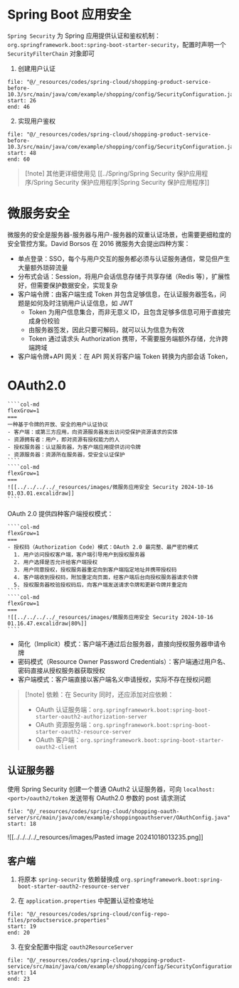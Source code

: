 # Spring Boot 应用安全

`Spring Security` 为 Spring 应用提供认证和鉴权机制：`org.springframework.boot:spring-boot-starter-security`，配置时声明一个 `SecurityFilterChain` 对象即可

1. 创建用户认证

```reference
file: "@/_resources/codes/spring-cloud/shopping-product-service-before-10.3/src/main/java/com/example/shopping/config/SecurityConfiguration.java"
start: 26
end: 46
```

2. 实现用户鉴权

```reference
file: "@/_resources/codes/spring-cloud/shopping-product-service-before-10.3/src/main/java/com/example/shopping/config/SecurityConfiguration.java"
start: 48
end: 60
```

> [!note] 其他更详细使用见 [[../Spring/Spring Security 保护应用程序/Spring Security 保护应用程序|Spring Security 保护应用程序]]

# 微服务安全

微服务的安全是服务器-服务器与用户-服务器的双重认证场景，也需要更细粒度的安全管控方案。David Borsos 在 2016 微服务大会提出四种方案：

- 单点登录：SSO，每个与用户交互的服务都必须与认证服务通信，常见但产生大量额外琐碎流量
- 分布式会话：Session，将用户会话信息存储于共享存储（Redis 等），扩展性好，但需要保护数据安全，实现复杂
- 客户端令牌：由客户端生成 Token 并包含足够信息，在认证服务器签名，问题是如何及时注销用户认证信息，如 JWT
	- Token 为用户信息集合，而非无意义 ID，且包含足够多信息可用于直接完成身份校验
	- 由服务器签发，因此只要可解码，就可以认为信息为有效
	- Token 通过请求头 Authorization 携带，不需要服务端额外存储，允许跨端跨域
- 客户端令牌+API 网关：在 API 网关将客户端 Token 转换为内部会话 Token，

# OAuth2.0

`````col
````col-md
flexGrow=1
===
一种基于令牌的开放、安全的用户认证协议
- 客户端：或第三方应用，向资源服务器发出访问受保护资源请求的实体
- 资源拥有者：用户，即对资源有授权能力的人
- 授权服务器：认证服务器，为客户端应用提供访问令牌
- 资源服务器：资源所在服务器，受安全认证保护
````
````col-md
flexGrow=1
===
![[../../../../_resources/images/微服务应用安全 Security 2024-10-16 01.03.01.excalidraw]]
````
`````

OAuth 2.0 提供四种客户端授权模式：

`````col
````col-md
flexGrow=1
===
- 授权码（Authorization Code）模式：OAuth 2.0 最完整、最严密的模式
  1. 用户访问授权客户端，客户端引导用户到授权服务器
  2. 用户选择是否允许给客户端授权
  3. 用户同意授权，授权服务器重定向到客户端指定地址并携带授权码
  4. 客户端收到授权码，附加重定向页面，经客户端后台向授权服务器请求令牌
  5. 授权服务器校验授权码后，向客户端发送请求令牌和更新令牌并重定向
````
````col-md
flexGrow=1
===
![[../../../../_resources/images/微服务应用安全 Security 2024-10-16 01.16.47.excalidraw|80%]]
````
`````
- 简化（Implicit）模式：客户端不通过后台服务器，直接向授权服务器申请令牌
- 密码模式（Resource Owner Password Credentials）：客户端通过用户名、密码直接从授权服务器获取授权
- 客户端模式：客户端直接以客户端名义申请授权，实际不存在授权问题

> [!note] 依赖：在 Security 同时，还应添加对应依赖：
> - OAuth 认证服务端：`org.springframework.boot:spring-boot-starter-oauth2-authorization-server`
> - OAuth 资源服务端：`org.springframework.boot:spring-boot-starter-oauth2-resource-server`
> - OAuth 客户端：`org.springframework.boot:spring-boot-starter-oauth2-client`

## 认证服务器

使用 Spring Security 创建一个普通 OAuth2 认证服务器，可向 `localhost:<port>/oauth2/token` 发送带有 OAuth2.0 参数的 post 请求测试

```reference fold
file: "@/_resources/codes/spring-cloud/shopping-oauth-server/src/main/java/com/example/shoppingoauthserver/OAuthConfig.java"
start: 18
```

![[../../../../_resources/images/Pasted image 20241018013235.png]]

## 客户端

1. 将原本 `spring-security` 依赖替换成 `org.springframework.boot:spring-boot-starter-oauth2-resource-server`

2. 在 `application.properties` 中配置认证检查地址

```reference
file: "@/_resources/codes/spring-cloud/config-repo-files/productservice.properties"
start: 19
end: 20
```

3. 在安全配置中指定 `oauth2ResourceServer`

```reference
file: "@/_resources/codes/spring-cloud/shopping-product-service/src/main/java/com/example/shopping/config/SecurityConfiguration.java"
start: 14
end: 23
```
